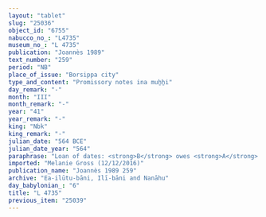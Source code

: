 ```yaml
---
layout: "tablet"
slug: "25036"
object_id: "6755"
nabucco_no_: "L4735"
museum_no_: "L 4735"
publication: "Joannès 1989"
text_number: "259"
period: "NB"
place_of_issue: "Borsippa city"
type_and_content: "Promissory notes ina muẖẖi"
day_remark: "-"
month: "III"
month_remark: "-"
year: "41"
year_remark: "-"
king: "Nbk"
king_remark: "-"
julian_date: "564 BCE"
julian_date_year: "564"
paraphrase: "Loan of dates: <strong>B</strong> owes <strong>A</strong> 4;2 kor (792 l) of dates. &nbsp;He will pay the dates in their entirety in Arahsamna (VIII) in Borsippa according to the measure (<em>ma&scaron;īhu</em>) of <strong>A</strong>. 2 witnesses and the scribe.<br /> &nbsp;<br /> <strong>A</strong> = Zākiru/&Scaron;ama&scaron;-&scaron;umu-iddin//(Ea-)ilūtu-bāni; <strong>B</strong> = Zēr-Bābili/Nab&ucirc;-&scaron;umu-i&scaron;kun//(Ea-)ilūtu-bāni; Scribe = Bēl-uballiṭ/Aplāya//Atkuppu<br /> &nbsp;"
imported: "Melanie Gross (12/12/2016)"
publication_name: "Joannès 1989 259"
archive: "Ea-ilūtu-bāni, Ilī-bāni and Nanāhu"
day_babylonian_: "6"
title: "L 4735"
previous_item: "25039"
---
```

